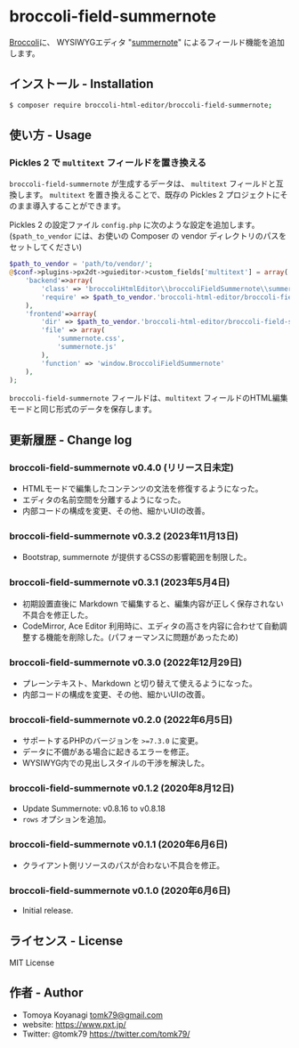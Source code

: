 # broccoli-field-summernote

[Broccoli](https://github.com/broccoli-html-editor/broccoli-html-editor)に、 WYSIWYGエディタ "[summernote](https://summernote.org/)" によるフィールド機能を追加します。


## インストール - Installation

```bash
$ composer require broccoli-html-editor/broccoli-field-summernote;
```

## 使い方 - Usage

### Pickles 2 で `multitext` フィールドを置き換える


`broccoli-field-summernote` が生成するデータは、 `multitext` フィールドと互換します。
`multitext` を置き換えることで、既存の Pickles 2 プロジェクトにそのまま導入することができます。

Pickles 2 の設定ファイル `config.php` に次のような設定を追加します。
(`$path_to_vendor` には、お使いの Composer の vendor ディレクトリのパスをセットしてください)

```php
$path_to_vendor = 'path/to/vendor/';
@$conf->plugins->px2dt->guieditor->custom_fields['multitext'] = array(
    'backend'=>array(
        'class' => 'broccoliHtmlEditor\\broccoliFieldSummernote\\summernote',
        'require' => $path_to_vendor.'broccoli-html-editor/broccoli-field-summernote/node/summernote.js',
    ),
    'frontend'=>array(
        'dir' => $path_to_vendor.'broccoli-html-editor/broccoli-field-summernote/fields/',
        'file' => array(
            'summernote.css',
            'summernote.js'
        ),
        'function' => 'window.BroccoliFieldSummernote'
    ),
);
```

`broccoli-field-summernote` フィールドは、`multitext` フィールドのHTML編集モードと同じ形式のデータを保存します。


## 更新履歴 - Change log

### broccoli-field-summernote v0.4.0 (リリース日未定)

- HTMLモードで編集したコンテンツの文法を修復するようになった。
- エディタの名前空間を分離するようになった。
- 内部コードの構成を変更、その他、細かいUIの改善。

### broccoli-field-summernote v0.3.2 (2023年11月13日)

- Bootstrap, summernote が提供するCSSの影響範囲を制限した。

### broccoli-field-summernote v0.3.1 (2023年5月4日)

- 初期設置直後に Markdown で編集すると、編集内容が正しく保存されない不具合を修正した。
- CodeMirror, Ace Editor 利用時に、エディタの高さを内容に合わせて自動調整する機能を削除した。(パフォーマンスに問題があったため)

### broccoli-field-summernote v0.3.0 (2022年12月29日)

- プレーンテキスト、Markdown と切り替えて使えるようになった。
- 内部コードの構成を変更、その他、細かいUIの改善。

### broccoli-field-summernote v0.2.0 (2022年6月5日)

- サポートするPHPのバージョンを `>=7.3.0` に変更。
- データに不備がある場合に起きるエラーを修正。
- WYSIWYG内での見出しスタイルの干渉を解決した。

### broccoli-field-summernote v0.1.2 (2020年8月12日)

- Update Summernote: v0.8.16 to v0.8.18
- `rows` オプションを追加。

### broccoli-field-summernote v0.1.1 (2020年6月6日)

- クライアント側リソースのパスが合わない不具合を修正。

### broccoli-field-summernote v0.1.0 (2020年6月6日)

- Initial release.


## ライセンス - License

MIT License


## 作者 - Author

- Tomoya Koyanagi <tomk79@gmail.com>
- website: <https://www.pxt.jp/>
- Twitter: @tomk79 <https://twitter.com/tomk79/>
